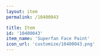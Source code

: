 ```yaml
---
layout: item
permalink: /10400043

title: Item
id: '10400043'
item_name: 'Superfan Face Paint'
icon_url: 'customize/10400043.png'
---
```

